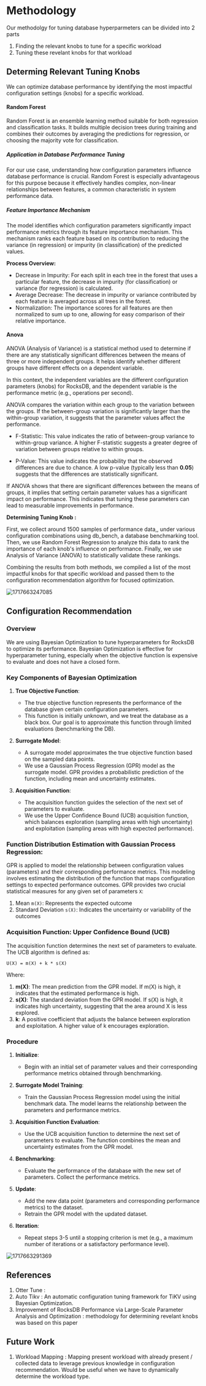 # Methodology 

Our methodolgy for tuning database hyperparmeters can be divided into 2 parts 

1. Finding the relevant knobs to tune for a specific workload
2. Tuning these revelant knobs for that workload


## Determing Relevant Tuning Knobs 
We can optimize database performance by identifying the most impactful configuration settings (knobs) for a specific workload. 

#### Random Forest 
Random Forest is an ensemble learning method suitable for both regression and classification tasks. It builds multiple decision trees during training and combines their outcomes by averaging the predictions for regression, or choosing the majority vote for classification.
##### Application in Database Performance Tuning
For our use case, understanding how configuration parameters influence database performance is crucial. Random Forest is especially advantageous for this purpose because it effectively handles complex, non-linear relationships between features, a common characteristic in system performance data.
##### Feature Importance Mechanism
The model identifies which configuration parameters significantly impact performance metrics through its feature importance mechanism. This mechanism ranks each feature based on its contribution to reducing the variance (in regression) or impurity (in classification) of the predicted values.

<!-- Feature importance is determined by measuring the reduction in prediction variance or impurity attributed to each feature across all trees in the forest.
 -->
**Process Overview:**
* Decrease in Impurity: For each split in each tree in the forest that uses a particular feature, the decrease in impurity (for classification) or variance (for regression) is calculated.
* Average Decrease: The decrease in impurity or variance contributed by each feature is averaged across all trees in the forest.
* Normalization: The importance scores for all features are then normalized to sum up to one, allowing for easy comparison of their relative importance.



#### Anova 

ANOVA (Analysis of Variance) is a statistical method used to determine if there are any statistically significant differences between the means of three or more independent groups. It helps identify whether different groups have different effects on a dependent variable.

In this context, the independent variables are the different configuration parameters (knobs) for RocksDB, and the dependent variable is the performance metric (e.g., operations per second).

ANOVA compares the variation within each group to the variation between the groups. If the between-group variation is significantly larger than the within-group variation, it suggests that the parameter values affect the performance.


- F-Statistic: This value indicates the ratio of between-group variance to within-group variance. A higher F-statistic suggests a greater degree of variation between groups relative to within groups.

- P-Value: This value indicates the probability that the observed differences are due to chance. A low p-value (typically less than **0.05**) suggests that the differences are statistically significant.

If ANOVA shows that there are significant differences between the means of groups, it implies that setting certain parameter values has a significant impact on performance. This indicates that tuning these parameters can lead to measurable improvements in performance.


**Determining Tuning Knob :**

<!-- To determine the most influential configuration knobs for optimizing database performance under a certain workload , we collected approximately 1500 samples of performance data under various configuration combination in that workload using db_bench. We applied Random Forest Regression to calculate feature importance, identifying the knobs that significantly impact performance metrics. Additionally, we performed ANOVA to statistically validate the influence of these knobs. Combining the results from both methods, we compiled a list of the most impactful knobs for that workload and passed them to the configuration recommendation algorithm for focused optimization. -->



First, we collect around 1500 samples of performance data,, under various configuration combinations using db_bench, a database benchmarking tool. Then, we use Random Forest Regression to analyze this data to rank the importance of each knob's influence on performance. Finally, we use Analysis of Variance (ANOVA) to statistically validate these rankings.

Combining the results from both methods, we compiled a list of the most impactful knobs for that specific workload and passed them to the configuration recommendation algorithm for focused optimization.


![1717663247085](data\Methodology\Knob.png)

## Configuration Recommendation
### Overview
We are using Bayesian Optimization to tune hyperparameters for RocksDB to optimize its performance. Bayesian Optimization is effective for hyperparameter tuning, especially when the objective function is expensive to evaluate and does not have a closed form.

### Key Components of Bayesian Optimization

1. **True Objective Function**:
   - The true objective function represents the performance of the database given certain configuration parameters.
   - This function is initially unknown, and we treat the database as a black box. Our goal is to approximate this function through limited evaluations (benchmarking the DB).

2. **Surrogate Model**:
   - A surrogate model approximates the true objective function based on the sampled data points.
   - We use a Gaussian Process Regression (GPR) model as the surrogate model. GPR provides a probabilistic prediction of the function, including mean and uncertainty estimates.

3. **Acquisition Function**:
   - The acquisition function guides the selection of the next set of parameters to evaluate.
   - We use the Upper Confidence Bound (UCB) acquisition function, which balances exploration (sampling areas with high uncertainty) and exploitation (sampling areas with high expected performance).



### Function Distribution Estimation with Gaussian Process Regression:
GPR is applied to model the relationship between configuration values (parameters) and their corresponding performance metrics. This modeling involves estimating the distribution of the function that maps configuration settings to expected performance outcomes. GPR provides two crucial statistical measures for any given set of parameters ```X```:

1. Mean ```m(X)```: Represents the expected outcome
2. Standard Deviation ```s(X)```: Indicates the uncertainty or variability of the outcomes


### Acquisition Function: Upper Confidence Bound (UCB)

The acquisition function determines the next set of parameters to evaluate. The UCB algorithm is defined as:

`U(X) = m(X) + k * s(X)`

Where:
1. **m(X)**: The mean prediction from the GPR model. If  m(X)  is high, it indicates that the estimated performance is high.
2. **s(X)**: The standard deviation from the GPR model. If s(X)  is high, it indicates high uncertainty, suggesting that the area around  X is less explored.
3. **k**: A positive coefficient that adjusts the balance between exploration and exploitation. A higher value of k encourages exploration.

### Procedure

1. **Initialize**:
   - Begin with an initial set of parameter values and their corresponding performance metrics obtained through benchmarking.

2. **Surrogate Model Training**:
   - Train the Gaussian Process Regression model using the initial benchmark data. The model learns the relationship between the parameters and performance metrics.

3. **Acquisition Function Evaluation**:
   - Use the UCB acquisition function to determine the next set of parameters to evaluate. The function combines the mean and uncertainty estimates from the GPR model.

4. **Benchmarking**:
   - Evaluate the performance of the database with the new set of parameters. Collect the performance metrics.

5. **Update**:
   - Add the new data point (parameters and corresponding performance metrics) to the dataset.
   - Retrain the GPR model with the updated dataset.

6. **Iteration**:
   - Repeat steps 3-5 until a stopping criterion is met (e.g., a maximum number of iterations or a satisfactory performance level).

![1717663291369](data\Methodology\Flow.png)
<!-- 
### Objective

The goal of this process is to find the set of parameters \( X \) that maximizes the acquisition function \( U(X) \). This ensures a balance between leveraging known high-performing configurations (exploitation) and investigating new, uncertain configurations (exploration). By adjusting the coefficient \( k \), we can control the emphasis on exploration versus exploitation.

### Conclusion

By methodically navigating the parameter space using Bayesian Optimization, we efficiently identify the optimal configuration settings for RocksDB. This approach ensures that we make the best use of available resources and time, ultimately leading to superior database performance.

 -->
## References 

1. Otter Tune : 
2. Auto Tikv : An automatic configuration tuning framework for TiKV using Bayesian Optimization.
3. Improvement of RocksDB Performance via Large-Scale Parameter Analysis and Optimization : methodology for determining revelant knobs was based on this paper


## Future Work

1. Workload Mapping : Mapping present workload with already present / collected data to leverage previous knowledge in configuration recommendation. Would be useful when we have to dynamically determine the workload type.


<!-- 
### Guiding Sampling with an Acquisition Function:

The acquisition function determines the next set of parameters to evaluate. It balances the trade-off between exploiting known areas with high mean outcomes and exploring new areas with high uncertainty.

The **Upper Confidence Bound (UCB)** algorithm is a popular choice for this function. It is
defined as ```U(X) = m(X) + k*s(X)```, where:

1. ```s(X)``` : *Standard Deviation*: if it is large, it means the difference among the data is large, and there is not much data around X. Therefore, the algorithm must explore new points in unknown areas.

2. ```m(X)``` : *Mean* : if it is large, it indicates that the mean value of the estimated Y is large, and the algorithm should find better points using the known data.

3. ```k``` : A positive coefficient that adjusts the balance between exploration and exploitation.A higher value of k leans the algorithm towards exploring less known areas.

### Gaussian Process Regression (GPR)

**Function Distribution Estimation**:
GPR models the relationship between configuration parameters and their corresponding performance metrics. It provides two key statistical measures for any given set of parameters \( X \):

1. **Mean (\( m(X) \))**: Represents the expected performance outcome for the given parameters.
2. **Standard Deviation (\( s(X) \))**: Represents the uncertainty or variability of the performance outcome for the given parameters.

### Acquisition Function: Upper Confidence Bound (UCB)

The acquisition function determines the next set of parameters to evaluate. The UCB algorithm is defined as:

``` U(X) = m(X) + k.s(X) ```

Where:
1. ```m(X)```: The mean prediction from the GPR model. If ```m(X)``` is high, it indicates that the estimated performance is high.

3. **\( s(X) \)**: The standard deviation from the GPR model. If \( s(X) \) is high, it indicates high uncertainty, suggesting that the area around \( X \) is less explored.
4. **\( k \)**: A positive coefficient that adjusts the balance between exploration and exploitation. A higher value of \( k \) encourages exploration.

The goal is to find the set of parameters ```X```  that maximizes the acquisition function ```U(X)```, indicating either a high expected outcome or significant uncertainty warranting exploration. The one with the largest ```U(X)``` value is identified as the recommendation result.


This approach methodically navigates the parameter space, ensuring an equilibrium between leveraging well-understood configurations and venturing into unexplored territories for potentially superior outcomes. By modulating the coefficient k, one can fine-tune the emphasis on exploitation versus exploration
 -->
